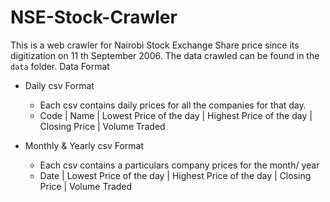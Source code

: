 
# NSE-Stock-Crawler

This is a web crawler for Nairobi Stock Exchange Share price since its digitization on 11 th September 2006.
The data crawled can be found in the `data` folder.
Data Format
* Daily csv Format
    * Each csv contains daily prices for all the companies for that day.
    *  Code | Name | Lowest Price of the day | Highest Price of the day | Closing Price | Volume Traded

* Monthly & Yearly csv Format
    * Each csv contains a particulars company prices for the month/ year
   * Date | Lowest Price of the day | Highest Price of the day | Closing Price | Volume Traded

